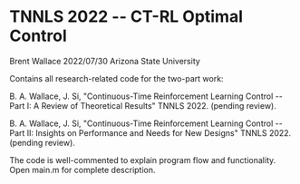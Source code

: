 # TNNLS 2022 -- CT-RL Optimal Control

Brent Wallace
2022/07/30
Arizona State University

Contains all research-related code for the two-part work:
  
B. A. Wallace, J. Si, "Continuous-Time Reinforcement Learning Control -- Part I: A Review of Theoretical Results" TNNLS 2022. (pending review).

B. A. Wallace, J. Si, "Continuous-Time Reinforcement Learning Control -- Part II: Insights on Performance and Needs for New Designs" TNNLS 2022. (pending review).
  
The code is well-commented to explain program flow and functionality. Open main.m for complete description.
